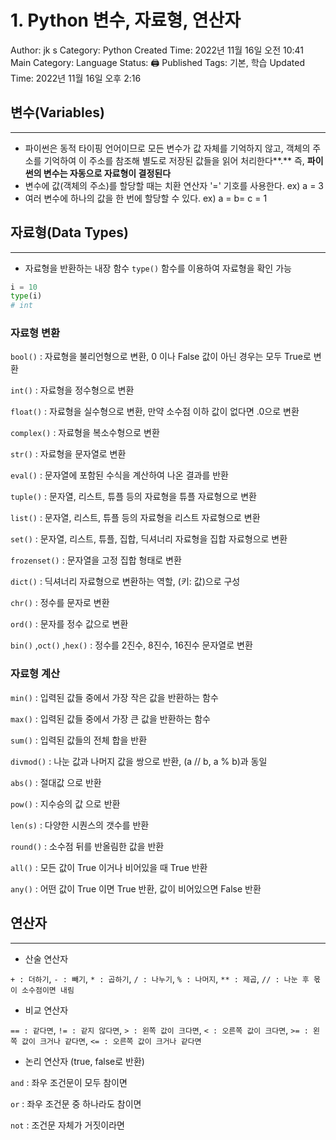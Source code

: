 # 1.  Python 변수, 자료형, 연산자

Author: jk s
Category: Python
Created Time: 2022년 11월 16일 오전 10:41
Main Category: Language
Status: 🖨 Published
Tags: 기본, 학습
Updated Time: 2022년 11월 16일 오후 2:16

## 변수(Variables)

---

- 파이썬은 동적 타이핑 언어이므로 모든 변수가 값 자체를 기억하지 않고, 객체의 주소를 기억하여 이 주소를 참조해 별도로 저장된 값들을 읽어 처리한다**.** 즉, **파이썬의 변수는 자동으로 자료형이 결정된다**
- 변수에 값(객체의 주소)를 할당할 때는 치환 연산자 '=' 기호를 사용한다. ex)  a = 3
- 여러 변수에 하나의 값을 한 번에 할당할 수 있다. ex) a = b= c = 1

## 자료형(Data Types)

---

- 자료형을 반환하는 내장 함수 `type()` 함수를 이용하여 자료형을 확인 가능

```python
i = 10
type(i)
# int
```

### 자료형 변환

`bool()` :  자료형을 불리언형으로 변환, 0 이나 False 값이 아닌 경우는 모두 True로 변환

`int()` : 자료형을 정수형으로 변환

`float()` : 자료형을 실수형으로 변환, 만약 소수점 이하 값이 없다면 .0으로 변환

`complex()` : 자료형을 복소수형으로 변환

`str()` : 자료형을 문자열로 변환

`eval()` : 문자열에 포함된 수식을 계산하여 나온 결과를 반환

`tuple()` : 문자열, 리스트, 튜플 등의 자료형을 튜플 자료형으로 변환

`list()` : 문자열, 리스트, 튜플 등의 자료형을 리스트 자료형으로 변환

`set()` : 문자열, 리스트, 튜플, 집합, 딕셔너리 자료형을 집합 자료형으로 변환

`frozenset()` : 문자열을 고정 집합 형태로 변환

`dict()` : 딕셔너리 자료형으로 변환하는 역할, (키: 값)으로 구성

`chr()` : 정수를 문자로 변환

`ord()` : 문자를 정수 값으로 변환

`bin()` ,`oct()` ,`hex()`  : 정수를 2진수, 8진수, 16진수 문자열로 변환

### 자료형 계산

`min()` : 입력된 값들 중에서 가장 작은 값을 반환하는 함수

`max()` : 입력된 값들 중에서 가장 큰 값을 반환하는 함수

`sum()` : 입력된 값들의 전체 합을 반환

`divmod()` : 나눈 값과 나머지 값을 쌍으로 반환, (a // b, a % b)과 동일

`abs()` : 절대값 으로 반환

`pow()` : 지수승의 값 으로 반환

`len(s)` : 다양한 시퀀스의 갯수를 반환

`round()` : 소수점 뒤를 반올림한 값을 반환

`all()` : 모든 값이 True 이거나 비어있을 때 True 반환

`any()` : 어떤 값이 True 이면 True 반환, 값이 비어있으면 False 반환

## 연산자

---

- 산술 연산자

`+ : 더하기`, `- : 빼기`, `* : 곱하기`, `/ : 나누기`, `% : 나머지`, `** : 제곱`, `// : 나눈 후 몫이 소수점이면 내림`

- 비교 연산자

`== : 같다면`, `!= : 같지 않다면`, `> : 왼쪽 값이 크다면`, `< : 오른쪽 값이 크다면`, `>= : 왼쪽 값이 크거나 같다면`, `<= : 오른쪽 값이 크거나 같다면`

- 논리 연산자 (true, false로 반환)

`and` : 좌우 조건문이 모두 참이면

`or` : 좌우 조건문 중 하나라도 참이면

`not` : 조건문 자체가 거짓이라면
